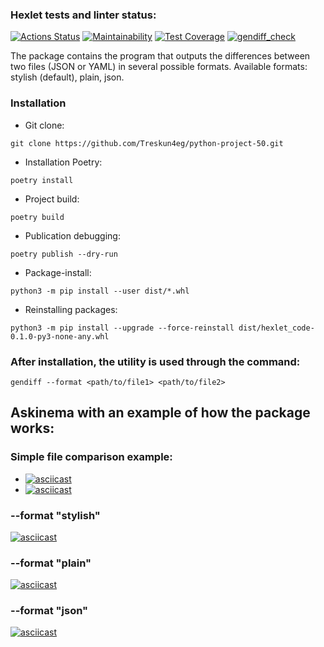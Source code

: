 ### Hexlet tests and linter status:
[![Actions Status](https://github.com/Treskun4eg/python-project-50/workflows/hexlet-check/badge.svg)](https://github.com/Treskun4eg/python-project-50/actions)
[![Maintainability](https://api.codeclimate.com/v1/badges/a1336332ffaafd2118c6/maintainability)](https://codeclimate.com/github/Treskun4eg/python-project-50/maintainability)
[![Test Coverage](https://api.codeclimate.com/v1/badges/a1336332ffaafd2118c6/test_coverage)](https://codeclimate.com/github/Treskun4eg/python-project-50/test_coverage)
[![gendiff_check](https://github.com/Treskun4eg/python-project-50/actions/workflows/gendiff_check.yml/badge.svg)](https://github.com/Treskun4eg/python-project-50/actions/workflows/gendiff_check.yml)

The package contains the program that outputs the differences between two files (JSON or YAML) in several possible formats. Available formats: stylish (default), plain, json.

### Installation

* Git clone:
```
git clone https://github.com/Treskun4eg/python-project-50.git
```
* Installation Poetry:
```
poetry install
```
* Project build:
```
poetry build
```
* Publication debugging:
```
poetry publish --dry-run
```
* Package-install:
```
python3 -m pip install --user dist/*.whl
```
* Reinstalling packages:
```
python3 -m pip install --upgrade --force-reinstall dist/hexlet_code-0.1.0-py3-none-any.whl
```

### After installation, the utility is used through the command:
```
gendiff --format <path/to/file1> <path/to/file2>
```

## Askinema with an example of how the package works:
### Simple file comparison example:
* [![asciicast](https://asciinema.org/a/555594.svg)](https://asciinema.org/a/555594)  
* [![asciicast](https://asciinema.org/a/557868.svg)](https://asciinema.org/a/557868)
### --format "stylish"
[![asciicast](https://asciinema.org/a/558097.svg)](https://asciinema.org/a/558097)
### --format "plain"
[![asciicast](https://asciinema.org/a/559616.svg)](https://asciinema.org/a/559616)
### --format "json"
[![asciicast](https://asciinema.org/a/559617.svg)](https://asciinema.org/a/559617)

